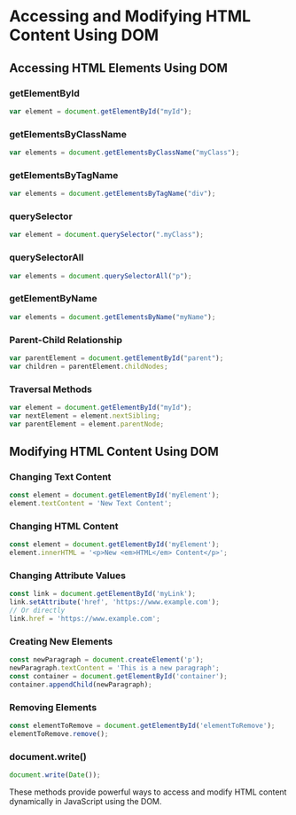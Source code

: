 
# Accessing and Modifying HTML Content Using DOM

## Accessing HTML Elements Using DOM

### getElementById
```javascript
var element = document.getElementById("myId");
```

### getElementsByClassName
```javascript
var elements = document.getElementsByClassName("myClass");
```

### getElementsByTagName
```javascript
var elements = document.getElementsByTagName("div");
```

### querySelector
```javascript
var element = document.querySelector(".myClass");
```

### querySelectorAll
```javascript
var elements = document.querySelectorAll("p");
```

### getElementByName
```javascript
var elements = document.getElementsByName("myName");
```

### Parent-Child Relationship
```javascript
var parentElement = document.getElementById("parent");
var children = parentElement.childNodes;
```

### Traversal Methods
```javascript
var element = document.getElementById("myId");
var nextElement = element.nextSibling;
var parentElement = element.parentNode;
```

## Modifying HTML Content Using DOM

### Changing Text Content
```javascript
const element = document.getElementById('myElement');
element.textContent = 'New Text Content';
```

### Changing HTML Content
```javascript
const element = document.getElementById('myElement');
element.innerHTML = '<p>New <em>HTML</em> Content</p>';
```

### Changing Attribute Values
```javascript
const link = document.getElementById('myLink');
link.setAttribute('href', 'https://www.example.com');
// Or directly
link.href = 'https://www.example.com';
```

### Creating New Elements
```javascript
const newParagraph = document.createElement('p');
newParagraph.textContent = 'This is a new paragraph';
const container = document.getElementById('container');
container.appendChild(newParagraph);
```

### Removing Elements
```javascript
const elementToRemove = document.getElementById('elementToRemove');
elementToRemove.remove();
```

### document.write()
```javascript
document.write(Date());
```

These methods provide powerful ways to access and modify HTML content dynamically in JavaScript using the DOM.

